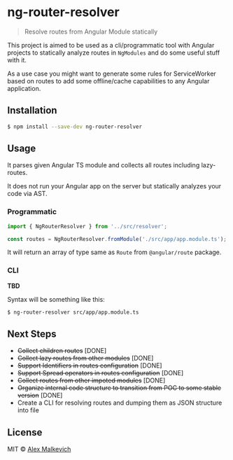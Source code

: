 # ng-router-resolver

> Resolve routes from Angular Module statically

This project is aimed to be used as a cli/programmatic tool with Angular projects
to statically analyze routes in `NgModules` and do some useful stuff with it.

As a use case you might want to generate some rules for ServiceWorker based on routes
to add some offline/cache capabilities to any Angular application.

## Installation

```bash
$ npm install --save-dev ng-router-resolver
```

## Usage

It parses given Angular TS module and collects all routes including lazy-routes.

It does not run your Angular app on the server but statically analyzes your code via AST.

### Programmatic

```ts
import { NgRouterResolver } from '../src/resolver';

const routes = NgRouterResolver.fromModule('./src/app/app.module.ts');
```

It will return an array of type same as `Route` from `@angular/route` package.

### CLI

**TBD**

Syntax will be something like this:

```bash
$ ng-router-resolver src/app/app.module.ts
```

## Next Steps

- ~~Collect children routes~~ [DONE]
- ~~Collect lazy routes from other modules~~ [DONE]
- ~~Support Identifiers in routes configuration~~ [DONE]
- ~~Support Spread operators in routes configuration~~ [DONE]
- ~~Collect routes from other impoted modules~~ [DONE]
- ~~Organize internal code structure to transition from POC to some stable version~~ [DONE]
- Create a CLI for resolving routes and dumping them as JSON structure into file

## License

MIT © [Alex Malkevich](malkevich.alex@gmail.com)
